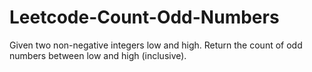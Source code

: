 # Leetcode-Count-Odd-Numbers
Given two non-negative integers low and high. Return the count of odd numbers between low and high (inclusive).

 